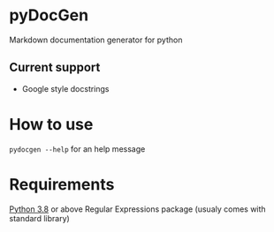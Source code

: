 # pyDocGen
 Markdown documentation generator for python

## Current support

* Google style docstrings

# How to use

```pydocgen --help``` for an help message


# Requirements

[Python 3.8](https://www.python.org/downloads/release/python-380/) or above
Regular Expressions package (usualy comes with standard library)
